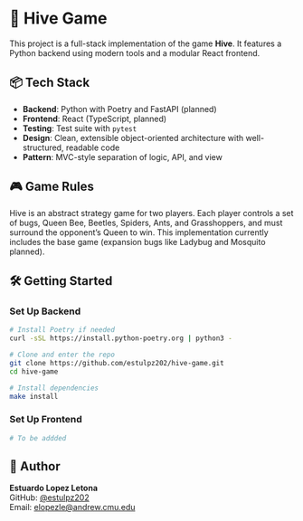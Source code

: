 # 🐝 Hive Game

This project is a full-stack implementation of the game **Hive**. It features a Python backend using modern tools and a modular React frontend.

## 📦 Tech Stack

- **Backend**: Python with Poetry and FastAPI (planned)
- **Frontend**: React (TypeScript, planned)
- **Testing**: Test suite with `pytest`
- **Design**: Clean, extensible object-oriented architecture with well-structured, readable code
- **Pattern**: MVC-style separation of logic, API, and view

## 🎮 Game Rules

Hive is an abstract strategy game for two players. Each player controls a set of bugs, Queen Bee, Beetles, Spiders, Ants, and Grasshoppers, and must surround the opponent’s Queen to win. This implementation currently includes the base game (expansion bugs like Ladybug and Mosquito planned).

## 🛠 Getting Started

### Set Up Backend

```bash
# Install Poetry if needed
curl -sSL https://install.python-poetry.org | python3 -

# Clone and enter the repo
git clone https://github.com/estulpz202/hive-game.git
cd hive-game

# Install dependencies
make install
```

### Set Up Frontend

```bash
# To be addded
```

## 👤 Author

**Estuardo Lopez Letona**  
GitHub: [@estulpz202](https://github.com/estulpz202)  
Email: elopezle@andrew.cmu.edu
